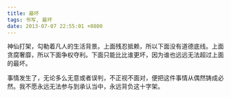```yaml
---
title: 最坏
tags: 书写, 最坏
date: 2013-07-07 22:55:01 +0800
---
```



神仙打架，勾勒着凡人的生活背景。上面残忍抵赖，所以下面没有道德底线。上面贪腐奢靡，所以下面争权夺利。下面只能比比谁更坏，因为谁也远远无法超过上面的最坏。

事情发生了，无论多么无意或者误判，不正视不面对，便把这件事情从偶然铸成必然。我不愿永远无法参与到承认当中，永远背负这十字架。

